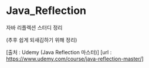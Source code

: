 # Java_Reflection
자바 리플렉션 스터디 정리

(추후 쉽게 되새김하기 위해 정리)

[출처 : Udemy (Java Reflection 마스터)]
[url : https://www.udemy.com/course/java-reflection-master/]